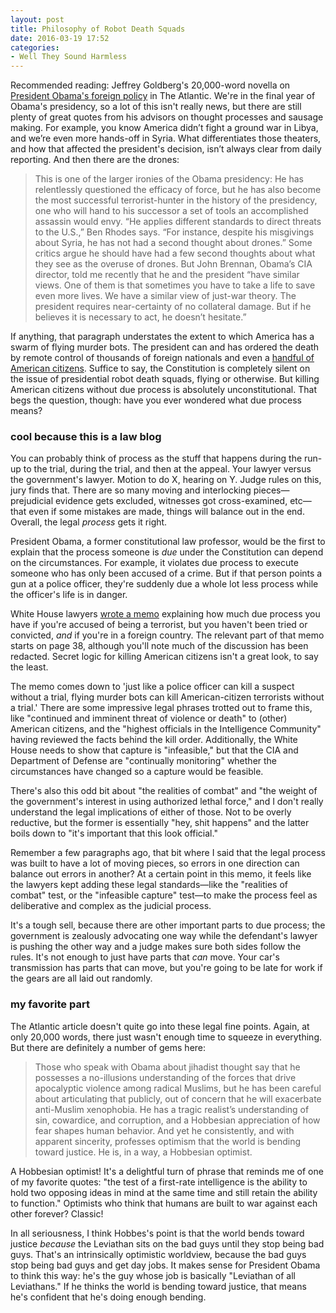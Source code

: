 ```yaml
---
layout: post
title: Philosophy of Robot Death Squads
date: 2016-03-19 17:52
categories: 
- Well They Sound Harmless
---
```


Recommended reading: Jeffrey Goldberg's 20,000-word novella on [President Obama's foreign policy](http://www.theatlantic.com/magazine/archive/2016/04/the-obama-doctrine/471525/) in The Atlantic. We're in the final year of Obama's presidency, so a lot of this isn't really news, but there are still plenty of great quotes from his advisors on thought processes and sausage making. For example, you know America didn’t fight a ground war in Libya, and we’re even more hands-off in Syria. What differentiates those theaters, and how that affected the president's decision, isn’t always clear from daily reporting. And then there are the drones:

> This is one of the larger ironies of the Obama presidency: He has relentlessly questioned the efficacy of force, but he has also become the most successful terrorist-hunter in the history of the presidency, one who will hand to his successor a set of tools an accomplished assassin would envy. “He applies different standards to direct threats to the U.S.,” Ben Rhodes says. “For instance, despite his misgivings about Syria, he has not had a second thought about drones.” Some critics argue he should have had a few second thoughts about what they see as the overuse of drones. But John Brennan, Obama’s CIA director, told me recently that he and the president “have similar views. One of them is that sometimes you have to take a life to save even more lives. We have a similar view of just-war theory. The president requires near-certainty of no collateral damage. But if he believes it is necessary to act, he doesn’t hesitate.”

If anything, that paragraph understates the extent to which America has a swarm of flying murder bots. The president can and has ordered the death by remote control of thousands of foreign nationals and even a [handful of American citizens](https://www.washingtonpost.com/news/worldviews/wp/2015/04/23/the-u-s-keeps-killing-americans-in-drone-strikes-mostly-by-accident/). Suffice to say, the Constitution is completely silent on the issue of presidential robot death squads, flying or otherwise. But killing American citizens without due process is absolutely unconstitutional. That begs the question, though: have you ever wondered what due process means? 

### cool because this is a law blog

You can probably think of process as the stuff that happens during the run-up to the trial, during the trial, and then at the appeal. Your lawyer versus the government's lawyer. Motion to do X, hearing on Y. Judge rules on this, jury finds that. There are so many moving and interlocking pieces—prejudicial evidence gets excluded, witnesses got cross-examined, etc—that even if some mistakes are made, things will balance out in the end. Overall, the legal *process* gets it right. 

President Obama, a former constitutional law professor, would be the first to explain that the process someone is *due* under the Constitution can depend on the circumstances. For example, it violates due process to execute someone who has only been accused of a crime. But if that person points a gun at a police officer, they're suddenly due a whole lot less process while the officer's life is in danger.

White House lawyers [wrote a memo](https://www.washingtonpost.com/r/2010-2019/WashingtonPost/2014/06/23/National-Security/Graphics/memodrones.pdf?tid=a_inl) explaining how much due process you have if you're accused of being a terrorist, but you haven't been tried or convicted, *and* if you're in a foreign country. The relevant part of that memo starts on page 38, although you'll note much of the discussion has been redacted. Secret logic for killing American citizens isn't a great look, to say the least.

The memo comes down to 'just like a police officer can kill a suspect without a trial, flying murder bots can kill American-citizen terrorists without a trial.' There are some impressive legal phrases trotted out to frame this, like "continued and imminent threat of violence or death" to (other) American citizens, and the "highest officials in the Intelligence Community" having reviewed the facts behind the kill order. Additionally, the White House needs to show that capture is "infeasible," but that the CIA and Department of Defense are "continually monitoring" whether the circumstances have changed so a capture would be feasible.

There's also this odd bit about "the realities of combat" and "the weight of the government's interest in using authorized lethal force," and I don't really understand the legal implications of either of those. Not to be overly reductive, but the former is essentially "hey, shit happens" and the latter boils down to "it's important that this look official."

Remember a few paragraphs ago, that bit where I said that the legal process was built to have a lot of moving pieces, so errors in one direction can balance out errors in another? At a certain point in this memo, it feels like the lawyers kept adding these legal standards—like the "realities of combat" test, or the "infeasible capture" test—to make the process feel as deliberative and complex as the judicial process. 

It's a tough sell, because there are other important parts to due process; the government is zealously advocating one way while the defendant's lawyer is pushing the other way and a judge makes sure both sides follow the rules. It's not enough to just have parts that *can* move. Your car's transmission has parts that can move, but you're going to be late for work if the gears are all laid out randomly.

### my favorite part

The Atlantic article doesn't quite go into these legal fine points. Again, at only 20,000 words, there just wasn't enough time to squeeze in everything. But there are definitely a number of gems here:

> Those who speak with Obama about jihadist thought say that he possesses a no-illusions understanding of the forces that drive apocalyptic violence among radical Muslims, but he has been careful about articulating that publicly, out of concern that he will exacerbate anti-Muslim xenophobia. He has a tragic realist’s understanding of sin, cowardice, and corruption, and a Hobbesian appreciation of how fear shapes human behavior. And yet he consistently, and with apparent sincerity, professes optimism that the world is bending toward justice. He is, in a way, a Hobbesian optimist.

A Hobbesian optimist! It's a delightful turn of phrase that reminds me of one of my favorite quotes: "the test of a first-rate intelligence is the ability to hold two opposing ideas in mind at the same time and still retain the ability to function." Optimists who think that humans are built to war against each other forever? Classic!

In all seriousness, I think Hobbes's point is that the world bends toward justice *because* the Leviathan sits on the bad guys until they stop being bad guys. That's an intrinsically optimistic worldview, because the bad guys stop being bad guys and get day jobs. It makes sense for President Obama to think this way: he's the guy whose job is basically "Leviathan of all Leviathans." If he thinks the world is bending toward justice, that means he's confident that he's doing enough bending.